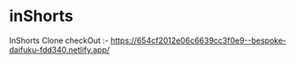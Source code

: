 # inShorts
InShorts Clone
checkOut :-  https://654cf2012e06c6639cc3f0e9--bespoke-daifuku-fdd340.netlify.app/
